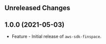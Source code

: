 Unreleased Changes
------------------

1.0.0 (2021-05-03)
------------------

* Feature - Initial release of `aws-sdk-finspace`.

